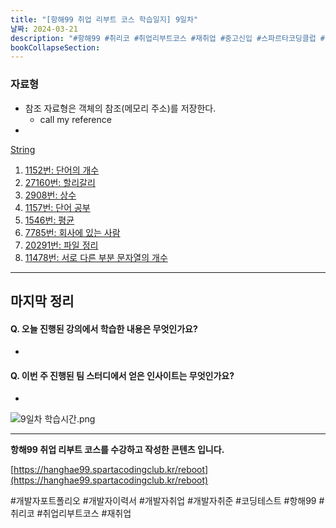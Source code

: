 ```yaml
---
title: "[항해99 취업 리부트 코스 학습일지] 9일차"
날짜: 2024-03-21
description: "#항해99 #취리코 #취업리부트코스 #재취업 #중고신입 #스파르타코딩클럽 #개발자포트폴리오 #개발자이력서 #개발자취업 #개발자취준"
bookCollapseSection:
---
```

### 자료형
- 참조 자료형은 객체의 참조(메모리 주소)를 저장한다.
	- call my reference
- 

[String](String.md)

1. [1152번: 단어의 개수](Coding%20Test/2024/24.03/4주차/B1152-단어의%20개수.md)
2. [27160번: 할리갈리](Coding%20Test/2024/24.03/4주차/B27160-할리갈리.md)
3. [2908번: 상수](Coding%20Test/2024/24.03/4주차/B2908-상수.md)
4. [1157번: 단어 공부](Coding%20Test/2024/24.03/4주차/단어%20공부)
5. [1546번: 평균](Coding%20Test/2024/24.03/4주차/B1546-평균.md)
6. [7785번: 회사에 있는 사람](Coding%20Test/2024/24.03/4주차/B7785-회사에%20있는%20사람.md)
7. [20291번: 파일 정리](Coding%20Test/2024/24.03/4주차/B20291-파일%20정리.md)
8. [11478번: 서로 다른 부분 문자열의 개수](Coding%20Test/2024/24.03/4주차/서로%20다른%20부분%20문자열의%20개수)

---
마지막 정리
---
#### Q. 오늘 진행된 강의에서 학습한 내용은 무엇인가요?
- 

#### Q. 이번 주 진행된 팀 스터디에서 얻은 인사이트는 무엇인가요?
- 

![9일차 학습시간.png](/assets/Hanghae99/학습시간/9일차%20학습시간.png)

---
**항해99 취업 리부트 코스를 수강하고 작성한 콘텐츠 입니다.**

[https://hanghae99.spartacodingclub.kr/reboot](https://hanghae99.spartacodingclub.kr/reboot)

#개발자포트폴리오 #개발자이력서 #개발자취업 #개발자취준 #코딩테스트 #항해99 #취리코 #취업리부트코스 #재취업